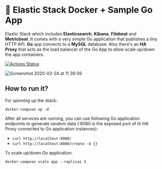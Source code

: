 # 📶 Elastic Stack Docker + Sample Go App

Elastic Stack which includes **Elasticsearch**, **Kibana**, **Filebeat** and **Metricbeat**. It comes with a very simple Go application that publishes a tiny HTTP API. **Go** app connects to a **MySQL** database. Also there's an **HA Proxy** that acts as the load balancer of the Go App to allow scale up/down the app containers.

[![Actions Status](https://github.com/rubencougil/elastic-stack/workflows/Build/badge.svg)](https://github.com/rubencougil/elastic-stack/actions)

![Screenshot 2020-02-24 at 11 39 09](https://user-images.githubusercontent.com/1073799/75146132-b1061500-56fa-11ea-8776-94d324e4456a.png)

## How to run it?

For spinning up the stack:

`docker-compose up -d` 

After all services are running, you can use following Go application endpoints to generate random data (:8080 is the exposed port of th HA Proxy connected to Go application instances):

* `curl http://localhost:8080/`
* `curl http://localhost:8080/create -d {}`


To scale up/down Go application:

`docker-compose scale app --replicas 3`
